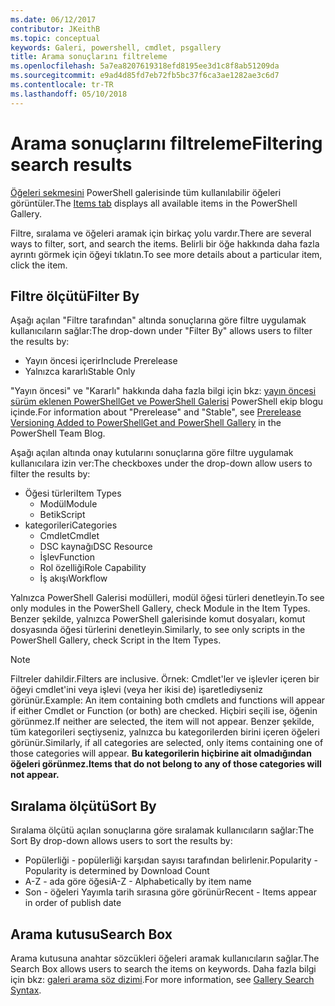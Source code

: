 ```yaml
---
ms.date: 06/12/2017
contributor: JKeithB
ms.topic: conceptual
keywords: Galeri, powershell, cmdlet, psgallery
title: Arama sonuçlarını filtreleme
ms.openlocfilehash: 5a7ea8207619318efd8195ee3d1c8f8ab51209da
ms.sourcegitcommit: e9ad4d85fd7eb72fb5bc37f6ca3ae1282ae3c6d7
ms.contentlocale: tr-TR
ms.lasthandoff: 05/10/2018
---
```

# <a name="filtering-search-results"></a><span data-ttu-id="80236-103">Arama sonuçlarını filtreleme</span><span class="sxs-lookup"><span data-stu-id="80236-103">Filtering search results</span></span>

<span data-ttu-id="80236-104">[Öğeleri sekmesini](https://www.powershellgallery.com/items) PowerShell galerisinde tüm kullanılabilir öğeleri görüntüler.</span><span class="sxs-lookup"><span data-stu-id="80236-104">The [Items tab](https://www.powershellgallery.com/items) displays all available items in the PowerShell Gallery.</span></span>

<span data-ttu-id="80236-105">Filtre, sıralama ve öğeleri aramak için birkaç yolu vardır.</span><span class="sxs-lookup"><span data-stu-id="80236-105">There are several ways to filter, sort, and search the items.</span></span>
<span data-ttu-id="80236-106">Belirli bir öğe hakkında daha fazla ayrıntı görmek için öğeyi tıklatın.</span><span class="sxs-lookup"><span data-stu-id="80236-106">To see more details about a particular item, click the item.</span></span>

## <a name="filter-by"></a><span data-ttu-id="80236-107">Filtre ölçütü</span><span class="sxs-lookup"><span data-stu-id="80236-107">Filter By</span></span>

<span data-ttu-id="80236-108">Aşağı açılan "Filtre tarafından" altında sonuçlarına göre filtre uygulamak kullanıcıların sağlar:</span><span class="sxs-lookup"><span data-stu-id="80236-108">The drop-down under "Filter By" allows users to filter the results by:</span></span>
- <span data-ttu-id="80236-109">Yayın öncesi içerir</span><span class="sxs-lookup"><span data-stu-id="80236-109">Include Prerelease</span></span>
- <span data-ttu-id="80236-110">Yalnızca kararlı</span><span class="sxs-lookup"><span data-stu-id="80236-110">Stable Only</span></span>

<span data-ttu-id="80236-111">"Yayın öncesi" ve "Kararlı" hakkında daha fazla bilgi için bkz: [yayın öncesi sürüm eklenen PowerShellGet ve PowerShell Galerisi](https://blogs.msdn.microsoft.com/powershell/2017/12/05/prerelease-versioning-added-to-powershellget-and-powershell-gallery/) PowerShell ekip blogu içinde.</span><span class="sxs-lookup"><span data-stu-id="80236-111">For information about "Prerelease" and "Stable", see [Prerelease Versioning Added to PowerShellGet and PowerShell Gallery](https://blogs.msdn.microsoft.com/powershell/2017/12/05/prerelease-versioning-added-to-powershellget-and-powershell-gallery/) in the PowerShell Team Blog.</span></span>

<span data-ttu-id="80236-112">Aşağı açılan altında onay kutularını sonuçlarına göre filtre uygulamak kullanıcılara izin ver:</span><span class="sxs-lookup"><span data-stu-id="80236-112">The checkboxes under the drop-down allow users to filter the results by:</span></span>
- <span data-ttu-id="80236-113">Öğesi türleri</span><span class="sxs-lookup"><span data-stu-id="80236-113">Item Types</span></span>
  - <span data-ttu-id="80236-114">Modül</span><span class="sxs-lookup"><span data-stu-id="80236-114">Module</span></span>
  - <span data-ttu-id="80236-115">Betik</span><span class="sxs-lookup"><span data-stu-id="80236-115">Script</span></span>
- <span data-ttu-id="80236-116">kategorileri</span><span class="sxs-lookup"><span data-stu-id="80236-116">Categories</span></span>
  - <span data-ttu-id="80236-117">Cmdlet</span><span class="sxs-lookup"><span data-stu-id="80236-117">Cmdlet</span></span>
  - <span data-ttu-id="80236-118">DSC kaynağı</span><span class="sxs-lookup"><span data-stu-id="80236-118">DSC Resource</span></span>
  - <span data-ttu-id="80236-119">İşlev</span><span class="sxs-lookup"><span data-stu-id="80236-119">Function</span></span>
  - <span data-ttu-id="80236-120">Rol özelliği</span><span class="sxs-lookup"><span data-stu-id="80236-120">Role Capability</span></span>
  - <span data-ttu-id="80236-121">İş akışı</span><span class="sxs-lookup"><span data-stu-id="80236-121">Workflow</span></span>

<span data-ttu-id="80236-122">Yalnızca PowerShell Galerisi modülleri, modül öğesi türleri denetleyin.</span><span class="sxs-lookup"><span data-stu-id="80236-122">To see only modules in the PowerShell Gallery, check Module in the Item Types.</span></span>
<span data-ttu-id="80236-123">Benzer şekilde, yalnızca PowerShell galerisinde komut dosyaları, komut dosyasında öğesi türlerini denetleyin.</span><span class="sxs-lookup"><span data-stu-id="80236-123">Similarly, to see only scripts in the PowerShell Gallery, check Script in the Item Types.</span></span>

> [!NOTE]
> <span data-ttu-id="80236-124">Filtreler dahildir.</span><span class="sxs-lookup"><span data-stu-id="80236-124">Filters are inclusive.</span></span>
> <span data-ttu-id="80236-125">Örnek: Cmdlet'ler ve işlevler içeren bir öğeyi cmdlet'ini veya işlevi (veya her ikisi de) işaretlediyseniz görünür.</span><span class="sxs-lookup"><span data-stu-id="80236-125">Example: An item containing both cmdlets and functions will appear if either Cmdlet or Function (or both) are checked.</span></span>
> <span data-ttu-id="80236-126">Hiçbiri seçili ise, öğenin görünmez.</span><span class="sxs-lookup"><span data-stu-id="80236-126">If neither are selected, the item will not appear.</span></span>
> <span data-ttu-id="80236-127">Benzer şekilde, tüm kategorileri seçtiyseniz, yalnızca bu kategorilerden birini içeren öğeleri görünür.</span><span class="sxs-lookup"><span data-stu-id="80236-127">Similarly, if all categories are selected, only items containing one of those categories will appear.</span></span>
> <span data-ttu-id="80236-128">**Bu kategorilerin hiçbirine ait olmadığından öğeleri görünmez.**</span><span class="sxs-lookup"><span data-stu-id="80236-128">**Items that do not belong to any of those categories will not appear.**</span></span>

## <a name="sort-by"></a><span data-ttu-id="80236-129">Sıralama ölçütü</span><span class="sxs-lookup"><span data-stu-id="80236-129">Sort By</span></span>

<span data-ttu-id="80236-130">Sıralama ölçütü açılan sonuçlarına göre sıralamak kullanıcıların sağlar:</span><span class="sxs-lookup"><span data-stu-id="80236-130">The Sort By drop-down allows users to sort the results by:</span></span>
- <span data-ttu-id="80236-131">Popülerliği - popülerliği karşıdan sayısı tarafından belirlenir.</span><span class="sxs-lookup"><span data-stu-id="80236-131">Popularity - Popularity is determined by Download Count</span></span>
- <span data-ttu-id="80236-132">A-Z - ada göre öğesi</span><span class="sxs-lookup"><span data-stu-id="80236-132">A-Z - Alphabetically by item name</span></span>
- <span data-ttu-id="80236-133">Son - öğeleri Yayımla tarih sırasına göre görünür</span><span class="sxs-lookup"><span data-stu-id="80236-133">Recent - Items appear in order of publish date</span></span>

## <a name="search-box"></a><span data-ttu-id="80236-134">Arama kutusu</span><span class="sxs-lookup"><span data-stu-id="80236-134">Search Box</span></span>

<span data-ttu-id="80236-135">Arama kutusuna anahtar sözcükleri öğeleri aramak kullanıcıların sağlar.</span><span class="sxs-lookup"><span data-stu-id="80236-135">The Search Box allows users to search the items on keywords.</span></span>
<span data-ttu-id="80236-136">Daha fazla bilgi için bkz: [galeri arama söz dizimi](search-syntax.md).</span><span class="sxs-lookup"><span data-stu-id="80236-136">For more information, see [Gallery Search Syntax](search-syntax.md).</span></span>